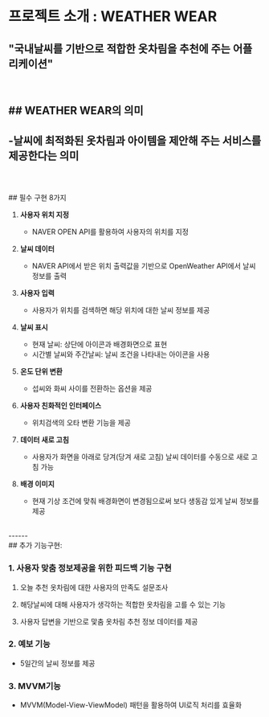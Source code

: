 # 프로젝트 소개 : **WEATHER WEAR**
"국내날씨를 기반으로 적합한 옷차림을 추천에 주는 어플리케이션"  <br>
------
<br>

## ## WEATHER WEAR의 의미 ##

-날씨에 최적화된 옷차림과 아이템을 제안해 주는 서비스를 제공한다는 의미  
<br>
------
<br>
## 필수 구현 8가지

1. **사용자 위치 지정**
   - NAVER OPEN API를 활용하여 사용자의 위치를 지정

2. **날씨 데이터**
   - NAVER API에서 받은 위치 출력값을 기반으로 OpenWeather API에서 날씨 정보를 출력

3. **사용자 입력**
   - 사용자가 위치를 검색하면 해당 위치에 대한 날씨 정보를 제공

4. **날씨 표시**
   - 현재 날씨: 상단에 아이콘과 배경화면으로 표현
   - 시간별 날씨와 주간날씨: 날씨 조건을 나타내는 아이콘을 사용

5. **온도 단위 변환**
   - 섭씨와 화씨 사이를 전환하는 옵션을 제공

6. **사용자 친화적인 인터페이스**
   - 위치검색의 오타 변환 기능을 제공

7. **데이터 새로 고침**
   - 사용자가 화면을 아래로 당겨(당겨 새로 고침) 날씨 데이터를 수동으로 새로 고침 가능

8. **배경 이미지**
   - 현재 기상 조건에 맞춰 배경화면이 변경됨으로써 보다 생동감 있게 날씨 정보를 제공
<br>
------
   <br>
## 추가 기능구현:  


### 1. 사용자 맞춤 정보제공을 위한 피드백 기능 구현

   1) 오늘 추천 옷차림에 대한 사용자의 만족도 설문조사
   
   2) 해당날씨에 대해 사용자가 생각하는 적합한 옷차림을 고를 수 있는 기능
   
   3) 사용자 답변을 기반으로 맟춤 옷차림 추천 정보 데이터를 제공 
      
### 2. 예보 기능
   - 5일간의 날씨 정보를 제공 
     
### 3. MVVM기능 
   - MVVM(Model-View-ViewModel) 패턴을 활용하여 UI로직 처리를 효율화 


